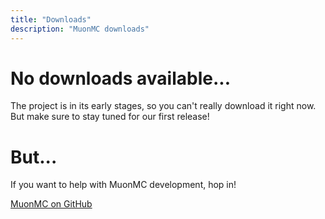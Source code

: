 ```yaml
---
title: "Downloads"
description: "MuonMC downloads"
---
```


# No downloads available...

The project is in its early stages, so you can't really download it right now. But make sure to stay tuned for our first release!

# But...

If you want to help with MuonMC development, hop in!

<div class="button-round-generic-container">
    <a href="https://github.com/MuonMC" class="button-round-generic" >
        MuonMC on GitHub
    </a>
</div>